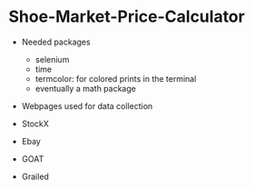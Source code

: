 # Shoe-Market-Price-Calculator

- Needed packages
  - selenium
  - time
  - termcolor: for colored prints in the terminal
  - eventually a math package
 
 - Webpages used for data collection
  - StockX
  - Ebay
  - GOAT
  - Grailed
